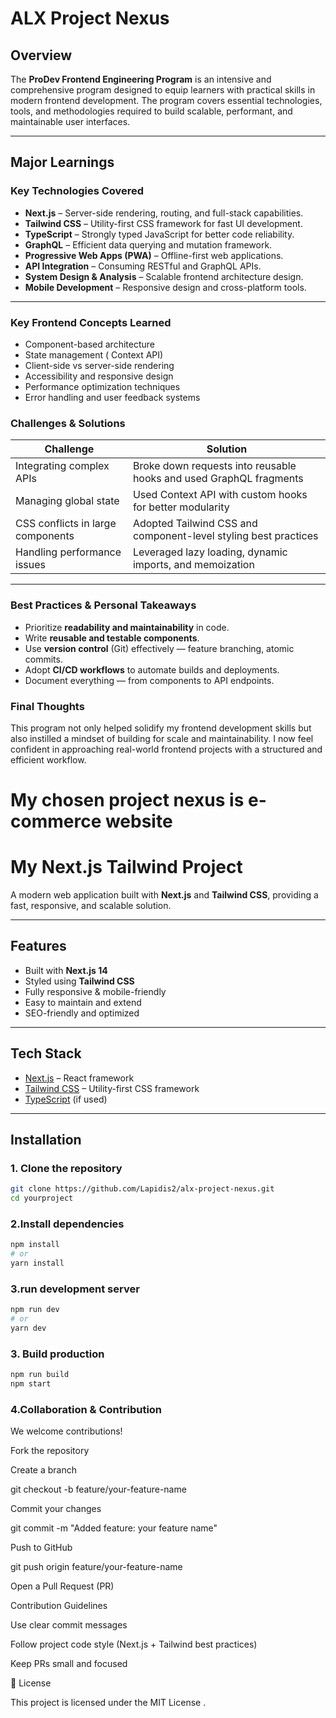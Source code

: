 # ALX Project Nexus

##  Overview

The **ProDev Frontend Engineering Program** is an intensive and comprehensive program designed to equip learners with practical
skills in modern frontend development. The program covers essential technologies, tools, and methodologies required to build scalable, performant, and maintainable user interfaces.

---

##  Major Learnings

### Key Technologies Covered

- **Next.js** – Server-side rendering, routing, and full-stack capabilities.
- **Tailwind CSS** – Utility-first CSS framework for fast UI development.
- **TypeScript** – Strongly typed JavaScript for better code reliability.
- **GraphQL** – Efficient data querying and mutation framework.
- **Progressive Web Apps (PWA)** – Offline-first web applications.
- **API Integration** – Consuming RESTful and GraphQL APIs.
- **System Design & Analysis** – Scalable frontend architecture design.
- **Mobile Development** – Responsive design and cross-platform tools.

---

###  Key Frontend Concepts Learned

- Component-based architecture
- State management ( Context API)
- Client-side vs server-side rendering
- Accessibility and responsive design
- Performance optimization techniques
- Error handling and user feedback systems


### Challenges & Solutions

| Challenge | Solution |
|----------|----------|
| Integrating complex APIs | Broke down requests into reusable hooks and used GraphQL fragments |
| Managing global state | Used Context API with custom hooks for better modularity |
| CSS conflicts in large components | Adopted Tailwind CSS and component-level styling best practices |
| Handling performance issues | Leveraged lazy loading, dynamic imports, and memoization |

---

###  Best Practices & Personal Takeaways

- Prioritize **readability and maintainability** in code.
- Write **reusable and testable components**.
- Use **version control** (Git) effectively — feature branching, atomic commits.
- Adopt **CI/CD workflows** to automate builds and deployments.
- Document everything — from components to API endpoints.
  
### Final Thoughts

This program not only helped solidify my frontend development skills but also instilled a mindset of building for scale and maintainability. I now feel confident in approaching real-world frontend projects with a structured and efficient workflow.


# My chosen project nexus is e-commerce website

# My Next.js Tailwind Project

A modern web application built with **Next.js** and **Tailwind CSS**, providing a fast, responsive, and scalable solution.

---

##  Features
-  Built with **Next.js 14**
-  Styled using **Tailwind CSS**
-  Fully responsive & mobile-friendly
-  Easy to maintain and extend
-  SEO-friendly and optimized

---

##  Tech Stack
- [Next.js](https://nextjs.org/) – React framework  
- [Tailwind CSS](https://tailwindcss.com/) – Utility-first CSS framework  
- [TypeScript](https://www.typescriptlang.org/) (if used)  

---

##  Installation

### 1. Clone the repository
```bash
git clone https://github.com/Lapidis2/alx-project-nexus.git
cd yourproject
```
### 2.Install dependencies
```bash
npm install
# or
yarn install
```
### 3.run development server
```bash
npm run dev
# or
yarn dev
```
### 3. Build production
```bash
npm run build
npm start
```
### 4.Collaboration & Contribution

We welcome contributions!

Fork the repository

Create a branch

git checkout -b feature/your-feature-name


Commit your changes

git commit -m "Added feature: your feature name"


Push to GitHub

git push origin feature/your-feature-name


Open a Pull Request (PR)

Contribution Guidelines

Use clear commit messages

Follow project code style (Next.js + Tailwind best practices)

Keep PRs small and focused

📜 License

This project is licensed under the MIT License
.





